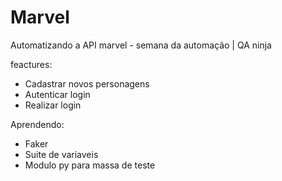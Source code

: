 # Marvel
Automatizando a API marvel - semana da automação | QA ninja

feactures:

- Cadastrar novos personagens
- Autenticar login 
- Realizar login 

Aprendendo:

- Faker 
- Suite de variaveis 
- Modulo py para massa de teste